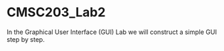 # CMSC203_Lab2
 In the Graphical User Interface (GUI) Lab we will construct a simple GUI step by step.
